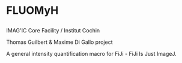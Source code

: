 # <p>  <b>FLUOMyH </b> </p>

IMAG'IC Core Facility / Institut Cochin

Thomas Guilbert & Maxime Di Gallo project

A general intensity quantification macro for FiJi - FiJi Is Just ImageJ.
